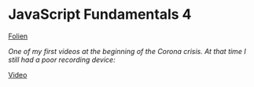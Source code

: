 # JavaScript Fundamentals 4

[Folien]()

*One of my first videos at the beginning of the Corona crisis. At that time I still had a poor recording device:*

[Video]()

